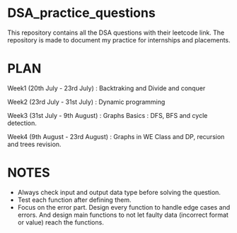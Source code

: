 # DSA_practice_questions

This repository contains all the DSA questions with their leetcode link. The repository is made to document my practice for internships and placements.

# PLAN  

Week1 (20th July - 23rd July) : Backtraking and Divide and conquer

Week2 (23rd July - 31st July) : Dynamic programming

Week3 (31st July - 9th August) : Graphs Basics : DFS, BFS and cycle detection.

Week4 (9th August - 23rd August) : Graphs in WE Class and DP, recursion and trees revision.

# NOTES
* Always check input and output data type before solving the question.
* Test each function after defining them.
* Focus on the error part. Design every function to handle edge cases and errors. And design main functions to not let faulty data (incorrect format or value) reach the functions.
